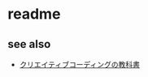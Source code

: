 # readme

## see also

- [クリエイティブコーディングの教科書](https://zenn.dev/baroqueengine/books/a19140f2d9fc1a)


